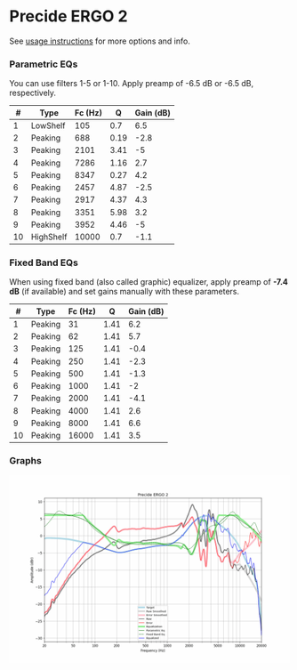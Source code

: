 # Precide ERGO 2
See [usage instructions](https://github.com/jaakkopasanen/AutoEq#usage) for more options and info.

### Parametric EQs
You can use filters 1-5 or 1-10. Apply preamp of -6.5 dB or -6.5 dB, respectively.

|   # | Type      |   Fc (Hz) |    Q |   Gain (dB) |
|-----|-----------|-----------|------|-------------|
|   1 | LowShelf  |       105 | 0.7  |         6.5 |
|   2 | Peaking   |       688 | 0.19 |        -2.8 |
|   3 | Peaking   |      2101 | 3.41 |        -5   |
|   4 | Peaking   |      7286 | 1.16 |         2.7 |
|   5 | Peaking   |      8347 | 0.27 |         4.2 |
|   6 | Peaking   |      2457 | 4.87 |        -2.5 |
|   7 | Peaking   |      2917 | 4.37 |         4.3 |
|   8 | Peaking   |      3351 | 5.98 |         3.2 |
|   9 | Peaking   |      3952 | 4.46 |        -5   |
|  10 | HighShelf |     10000 | 0.7  |        -1.1 |

### Fixed Band EQs
When using fixed band (also called graphic) equalizer, apply preamp of **-7.4 dB** (if available) and set gains manually with these parameters.

|   # | Type    |   Fc (Hz) |    Q |   Gain (dB) |
|-----|---------|-----------|------|-------------|
|   1 | Peaking |        31 | 1.41 |         6.2 |
|   2 | Peaking |        62 | 1.41 |         5.7 |
|   3 | Peaking |       125 | 1.41 |        -0.4 |
|   4 | Peaking |       250 | 1.41 |        -2.3 |
|   5 | Peaking |       500 | 1.41 |        -1.3 |
|   6 | Peaking |      1000 | 1.41 |        -2   |
|   7 | Peaking |      2000 | 1.41 |        -4.1 |
|   8 | Peaking |      4000 | 1.41 |         2.6 |
|   9 | Peaking |      8000 | 1.41 |         6.6 |
|  10 | Peaking |     16000 | 1.41 |         3.5 |

### Graphs
![](./Precide%20ERGO%202.png)
